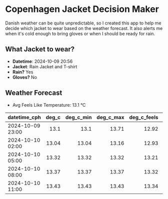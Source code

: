 
# Copenhagen Jacket Decision Maker

Danish weather can be quite unpredictable, so I created this app to help me decide which jacket to wear based on the weather forecast. 
It also alerts me when it's cold enough to bring gloves or when I should be ready for rain.

## What Jacket to wear?

- **Datetime**: 2024-10-09 20:56
- **Jacket**: Rain Jacket and T-shirt
- **Rain?** Yes
- **Gloves?** No

## Weather Forecast
- Avg Feels Like Temperature: 13.1 °C

| datetime_cph     |   deg_c |   deg_c_min |   deg_c_max |   deg_c_feels | weather   | wind   | rain   |
|:-----------------|--------:|------------:|------------:|--------------:|:----------|:-------|:-------|
| 2024-10-09 23:00 |   13.1  |       13.1  |       13.71 |         12.92 | Clouds    | Low    | None   |
| 2024-10-10 02:00 |   13.04 |       13.04 |       13.16 |         12.93 | Rain      | Low    | Medium |
| 2024-10-10 05:00 |   13.32 |       13.32 |       13.32 |         13.21 | Rain      | Medium | Medium |
| 2024-10-10 08:00 |   13.37 |       13.37 |       13.37 |         13.32 | Rain      | Low    | High   |
| 2024-10-10 11:00 |   13.43 |       13.43 |       13.43 |         13.34 | Rain      | Low    | Medium |
        